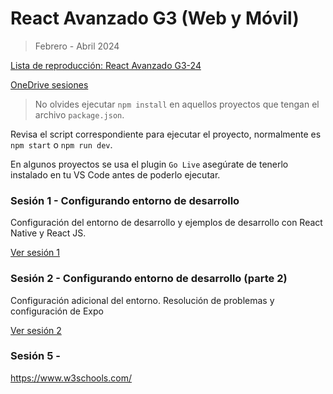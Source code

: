 # React Avanzado G3 (Web y Móvil)

> Febrero - Abril 2024

[Lista de reproducción: React Avanzado G3-24]()

[OneDrive sesiones](https://utmedu-my.sharepoint.com/:f:/g/personal/alan_jimenez_tecmilenio_mx/EirxFqrpjnFMn0lEG56Ch20BXQ9KDZGDu7vdL1OfCEn0cw?e=oovQdp)

> No olvides ejecutar `npm install` en aquellos proyectos que tengan el archivo `package.json`.

Revisa el script correspondiente para ejecutar el proyecto, normalmente es `npm start` o `npm run dev`.

En algunos proyectos se usa el plugin `Go Live` asegúrate de tenerlo instalado en tu VS Code antes de poderlo ejecutar.

### Sesión 1 - Configurando entorno de desarrollo

Configuración del entorno de desarrollo y ejemplos de desarrollo con React Native y React JS.

[Ver sesión 1]()

### Sesión 2 - Configurando entorno de desarrollo (parte 2)

Configuración adicional del entorno. Resolución de problemas y configuración de Expo

[Ver sesión 2]()

### Sesión 5 -

https://www.w3schools.com/
